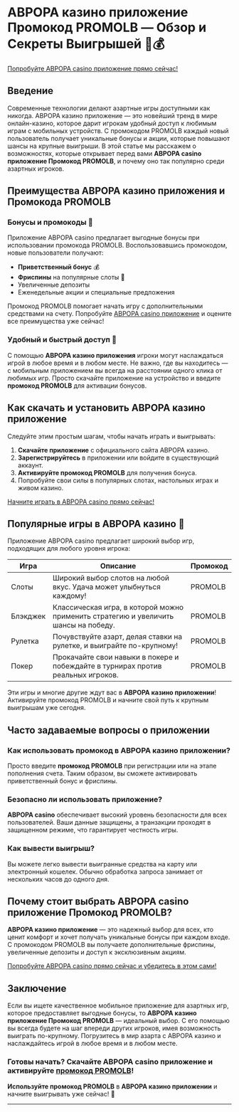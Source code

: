 # АВРОРА казино приложение Промокод PROMOLB — Обзор и Секреты Выигрышей 🎰💰

[Попробуйте АВРОРА casino приложение прямо сейчас!](https://10trafic-stat2.com/click/668546566bcc6313411604c7/6766/15114/subaccount?promocode=PROMOLB)

## Введение

Современные технологии делают азартные игры доступными как никогда. АВРОРА казино приложение — это новейший тренд в мире онлайн-казино, которое дарит игрокам удобный доступ к любимым играм с мобильных устройств. С промокодом PROMOLB каждый новый пользователь получает уникальные бонусы и акции, которые повышают шансы на крупные выигрыши. В этой статье мы расскажем о возможностях, которые открывает перед вами **АВРОРА casino приложение Промокод PROMOLB**, и почему оно так популярно среди азартных игроков.

## Преимущества АВРОРА казино приложения и Промокода PROMOLB

### Бонусы и промокоды 🎁

Приложение АВРОРА casino предлагает выгодные бонусы при использовании промокода PROMOLB. Воспользовавшись промокодом, новые пользователи получают:
- **Приветственный бонус** 💰
- **Фриспины** на популярные слоты 🎰
- Увеличенные депозиты
- Еженедельные акции и специальные предложения

Промокод PROMOLB помогает начать игру с дополнительными средствами на счету. Попробуйте [АВРОРА casino приложение](https://10trafic-stat2.com/click/668546566bcc6313411604c7/6766/15114/subaccount?promocode=PROMOLB) и оцените все преимущества уже сейчас!

### Удобный и быстрый доступ 📲

С помощью **АВРОРА казино приложения** игроки могут наслаждаться игрой в любое время и в любом месте. Не важно, где вы находитесь — с мобильным приложением вы всегда на расстоянии одного клика от любимых игр. Просто скачайте приложение на устройство и введите **промокод PROMOLB** для активации бонусов.

## Как скачать и установить АВРОРА казино приложение

Следуйте этим простым шагам, чтобы начать играть и выигрывать:

1. **Скачайте приложение** с официального сайта АВРОРА казино.
2. **Зарегистрируйтесь** в приложении или войдите в существующий аккаунт.
3. **Активируйте промокод PROMOLB** для получения бонуса.
4. Попробуйте свои силы в популярных слотах, настольных играх и живом казино.

[Начните играть в АВРОРА casino прямо сейчас!](https://10trafic-stat2.com/click/668546566bcc6313411604c7/6766/15114/subaccount?promocode=PROMOLB)

## Популярные игры в АВРОРА казино 🎲

Приложение АВРОРА casino предлагает широкий выбор игр, подходящих для любого уровня игрока:

| Игра             | Описание                                                                                 | Промокод         |
|------------------|------------------------------------------------------------------------------------------|------------------|
| Слоты            | Широкий выбор слотов на любой вкус. Удача может улыбнуться каждому!                      | PROMOLB          |
| Блэкджек         | Классическая игра, в которой можно применить стратегию и увеличить шансы на победу.      | PROMOLB          |
| Рулетка          | Почувствуйте азарт, делая ставки на рулетке, и выиграйте по-крупному!                    | PROMOLB          |
| Покер            | Прокачайте свои навыки в покере и побеждайте в турнирах против реальных игроков.         | PROMOLB          |

Эти игры и многие другие ждут вас в **АВРОРА казино приложении**! Активируйте промокод PROMOLB и начните свой путь к крупным выигрышам уже сегодня.

## Часто задаваемые вопросы о приложении

### Как использовать промокод в АВРОРА казино приложении?

Просто введите **промокод PROMOLB** при регистрации или на этапе пополнения счета. Таким образом, вы сможете активировать приветственный бонус и фриспины.

### Безопасно ли использовать приложение?

**АВРОРА casino** обеспечивает высокий уровень безопасности для всех пользователей. Ваши данные защищены, а транзакции проходят в защищенном режиме, что гарантирует честность игры.

### Как вывести выигрыш?

Вы можете легко вывести выигранные средства на карту или электронный кошелек. Обычно обработка запроса занимает от нескольких часов до одного дня. 

## Почему стоит выбрать АВРОРА casino приложение Промокод PROMOLB?

**АВРОРА казино приложение** — это надежный выбор для всех, кто ценит комфорт и хочет получать уникальные бонусы при каждом входе. С промокодом PROMOLB вы получаете дополнительные фриспины, увеличенные депозиты и доступ к эксклюзивным акциям. 

[Попробуйте АВРОРА casino прямо сейчас и убедитесь в этом сами!](https://10trafic-stat2.com/click/668546566bcc6313411604c7/6766/15114/subaccount?promocode=PROMOLB)

## Заключение

Если вы ищете качественное мобильное приложение для азартных игр, которое предоставляет выгодные бонусы, то **АВРОРА казино приложение Промокод PROMOLB** — идеальный выбор. С его помощью вы всегда будете на шаг впереди других игроков, имея возможность выиграть по-крупному. Погрузитесь в мир азарта с АВРОРА казино и наслаждайтесь игрой в любое время и в любом месте.

### Готовы начать? Скачайте АВРОРА casino приложение и активируйте [промокод PROMOLB](https://10trafic-stat2.com/click/668546566bcc6313411604c7/6766/15114/subaccount?promocode=PROMOLB)!

**Используйте промокод PROMOLB** в **АВРОРА казино приложении** и начните выигрывать уже сейчас! 🎉

---
